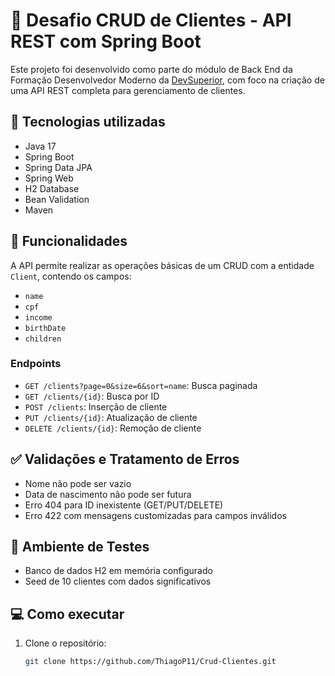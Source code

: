 # 🚀 Desafio CRUD de Clientes - API REST com Spring Boot

Este projeto foi desenvolvido como parte do módulo de Back End da Formação Desenvolvedor Moderno da [DevSuperior](https://devsuperior.com.br/), com foco na criação de uma API REST completa para gerenciamento de clientes.

## 🔧 Tecnologias utilizadas

- Java 17
- Spring Boot
- Spring Data JPA
- Spring Web
- H2 Database
- Bean Validation
- Maven

## 🧠 Funcionalidades

A API permite realizar as operações básicas de um CRUD com a entidade `Client`, contendo os campos:

- `name`
- `cpf`
- `income`
- `birthDate`
- `children`

### Endpoints

- `GET /clients?page=0&size=6&sort=name`: Busca paginada
- `GET /clients/{id}`: Busca por ID
- `POST /clients`: Inserção de cliente
- `PUT /clients/{id}`: Atualização de cliente
- `DELETE /clients/{id}`: Remoção de cliente

## ✅ Validações e Tratamento de Erros

- Nome não pode ser vazio
- Data de nascimento não pode ser futura
- Erro 404 para ID inexistente (GET/PUT/DELETE)
- Erro 422 com mensagens customizadas para campos inválidos

## 🧪 Ambiente de Testes

- Banco de dados H2 em memória configurado
- Seed de 10 clientes com dados significativos

## 💻 Como executar

1. Clone o repositório:
   ```bash
   git clone https://github.com/ThiagoP11/Crud-Clientes.git
